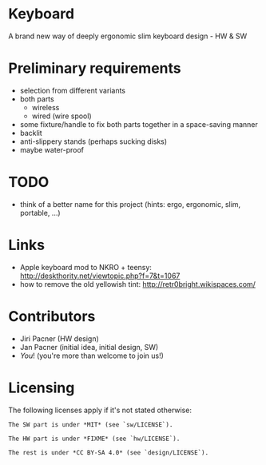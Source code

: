 # Keyboard
A brand new way of deeply ergonomic slim keyboard design - HW &amp; SW

# Preliminary requirements
* selection from different variants
* both parts
    * wireless
    * wired (wire spool)
* some fixture/handle to fix both parts together in a space-saving manner
* backlit
* anti-slippery stands (perhaps sucking disks)
* maybe water-proof

# TODO
* think of a better name for this project (hints: ergo, ergonomic, slim, portable, ...)

# Links
* Apple keyboard mod to NKRO + teensy: http://deskthority.net/viewtopic.php?f=7&t=1067
* how to remove the old yellowish tint: http://retr0bright.wikispaces.com/

# Contributors
* Jiri Pacner (HW design)
* Jan Pacner (initial idea, initial design, SW)
* *You*! (you're more than welcome to join us!)

# Licensing

The following licenses apply if it's not stated otherwise:

    The SW part is under *MIT* (see `sw/LICENSE`).

    The HW part is under *FIXME* (see `hw/LICENSE`).

    The rest is under *CC BY-SA 4.0* (see `design/LICENSE`).
